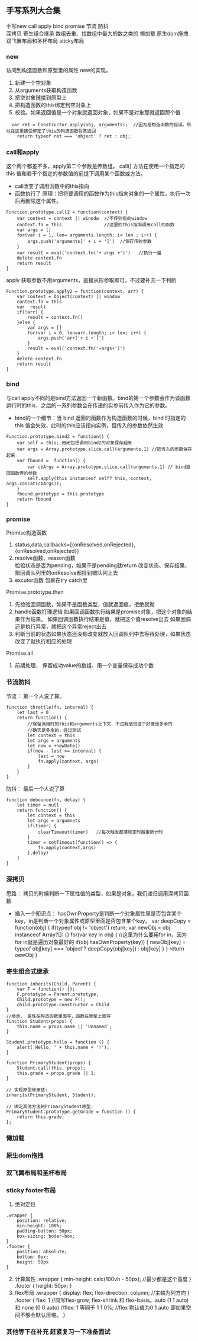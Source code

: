 ## 手写系列大合集

手写new call apply bind 
promise
节流  防抖  
深拷贝
寄生组合继承
数组去重、找数组中最大的数之类的
懒加载
原生dom拖拽
双飞翼布局和圣杯布局
sticky布局

### new
访问到构造函数和原型里的属性
new的实现。
1. 新建一个空对象
2. 从arguments获取构造函数
3. 把空对象链接到原型上
4. 把构造函数的this绑定到空对象上
5. 校验。如果返回值是一个对象就返回对象，如果不是对象那就返回那个值
```
  var ret = Constructor.apply(obj, arguments);  //因为是构造函数的错误，所以在这里接受绑定了this的构造函数将其返回
    return typeof ret === 'object' ? ret : obj;  
```


### call和apply
这个两个都差不多，apply第二个参数是传数组。
call() 方法在使用一个指定的 this 值和若干个指定的参数值的前提下调用某个函数或方法。
- call改变了调用函数中的this指向
- 函数执行了
原理：把将要调用的函数作为this指向对象的一个属性，执行一次后再删除这个属性。
```
Function.prototype.call2 = function(context) {
    var context = context || winodw  //不传则指向window
    context.fn = this                //这里的this指向调用call的函数
    var args = []
    for(var i = 1, len= arguments.length; i< len ; i++) {
        args.push('arguments[' + i + ']')  //保存传的参数
    }
    var result = eval('context.fn('+ args +')')   //执行一遍
    delete context.fn
    return result
}
```
apply   获取参数不用arguments，直接从形参取即可，不过要补充一下判断
```
Function.prototype.apply2 = function(context, arr) {
    var context = Object(context) || window
    context.fn = this
    var  result
    if(!arr) {
        result = context.fn()
    }else {
        var args = []
        for(var i = 0, len=arr.length; i< len; i++) {
            args.push('arr['+ i +']')
        }
        result = eval('context.fn('+args+')')
    }
    delete context.fn
    return result
}
```


### bind
与call apply不同的是bind方法返回一个新函数。bind的第一个参数会作为该函数运行时的this，之后的一系列参数会在传递的实参前传入作为它的参数。
- bind的一个细节：当 bind 返回的函数作为构造函数的时候，bind 时指定的 this 值会失效，此时的this应该指向实例，但传入的参数依然生效
```
Function.prototype.bind2 = function() {
    var self = this; 用闭包把调用bind2的对象保存起来
    var args = Array.prototype.slice.call(arguments,1) //把传入的参数保存起来
    var fbound =  function() {
        var cbArgs = Array.prototype.slice.call(arguments,1) // bind返回函数传的参数
        self.apply(this instanceof self? this, context, args.concat(cbArgs));
    }
    fbound.prototype = this.prototype
    return fbound
}
```

### promise
Promise构造函数
1. status,data,callbacks=[{onResolved,onRejected},{onResolved,onRejected}]
2. resolve函数、reason函数      
检验状态是否为pending，如果不是pending就return 
改变状态、保存结果、把回调队列里的onResolve都挂到微队列上去
3. excutor函数  包裹在try catch里

Promise.prototype.then
1. 先检验回调函数，如果不是函数类型，值就返回值，拒绝就抛
2. handle函数打理逻辑
如果回调函数执行结果是promise对象，把这个对象的结果作为结果。
如果回调函数执行结果是值，就把这个值resolve出去
如果回调还是执行异常，就把这个异常reject出去
3. 判断当前的状态如果状态还没有改变就放入回调队列中去等待处理，如果状态改变了就执行相应的处理

Promise.all
1. 前期处理， 保留成功value的数组、用一个变量保存成功个数

### 节流防抖
节流：
第一个人说了算。
```
function throttle(fn, interval) {
    let last = 0
    return function() {
        //保留调用时的this和arguments上下文，不过我感觉这个好像是多余的
        //确实是多余的，经过测试
        let context = this
        let args = arguments
        let now = +newDate()
        if(now - last >= interval) {
            last = now
            fn.apply(context, args)
        }
    }
}
```
防抖：
最后一个人说了算
```
function debounce(fn, delay) {
    let timer = null
    return function() {
        let context = this
        let args = argumnets
        if(timer) {
            clearTimeout(timer)   //每次触发都清除定时器重新计时
        }
        timer = setTimeout(function() => {
            fn.apply(context,args)
        },delay)
    }
}
```

### 深拷贝
思路： 拷贝的时候判断一下属性值的类型，如果是对象，我们递归调用深拷贝函数
- 插入一个知识点： hasOwnProperty是判断一个对象属性里是否包含某个key，in是判断一个对象属性或原型里面是否包含某个key。
var deepCopy = function(obj) {
    if(typeof obj != 'object') return;
    var newObj = obj instanceof Array?[]: {}
    for(var key in obj) {   //这里为什么要用for in，因为for in就是遍历对象最好的
        if(obj.hasOwnProperty(key)) {
            newObj[key] = typeof obj[key] === 'object'? deepCopy(obj[key]) : obj[key]
        }
    }
    return oewObj
}

### 寄生组合式继承
```
function inherits(Child, Parent) {
    var F = function() {};
    F.prototype = Parent.prototype;
    Child.prototype = new F();
    child.prototype.constructor = Child
}
//继承， 属性在构造函数里面写，函数在原型上面写
function Student(props) {
    this.name = props.name || 'Unnamed';
}

Student.prototype.hello = function () {
    alert('Hello, ' + this.name + '!');
}

function PrimaryStudent(props) {
    Student.call(this, props);
    this.grade = props.grade || 1;
}

// 实现原型继承链:
inherits(PrimaryStudent, Student);

// 绑定其他方法到PrimaryStudent原型:
PrimaryStudent.prototype.getGrade = function () {
    return this.grade;
};
```

### 懒加载

### 原生dom拖拽

### 双飞翼布局和圣杯布局

### sticky footer布局
1. 绝对定位
```
.wrapper {
    position: relative;
    min-height: 100%;
    padding-botton: 50px;
    box-sizing: boder-box;
}
.footer {
    position: absolute;
    bottom: 0px;
    height: 50px
}
```
2. 计算属性
.wrapper {
    min-height: calc(100vh - 50px);  //最少都是这个高度
}
.footer {
    height: 50px;
}
3. flex布局
.wrapper {
    display: flex;
    flex-direction: column;  //主轴为列方向
}
.footer {
    flex: 1   //简写flex-grow, flex-shrink 和 flex-basis。auto (1 1 auto) 和 none (0 0 auto)
    //flex: 1  等同于  1 1 0%;
    //flex 默认值为0 1 auto  即如果空间不够会默认压缩。
}


### 其他等下在补充 赶紧复习一下准备面试

